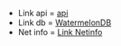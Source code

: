- Link api = [api](https://github.com/rodrigorgtic/rentx-api-ignite)
- Link db = [WatermelonDB](https://nozbe.github.io/WatermelonDB/Installation.html)
- Net info = [Link Netinfo](https://docs.expo.dev/versions/latest/sdk/netinfo/)
